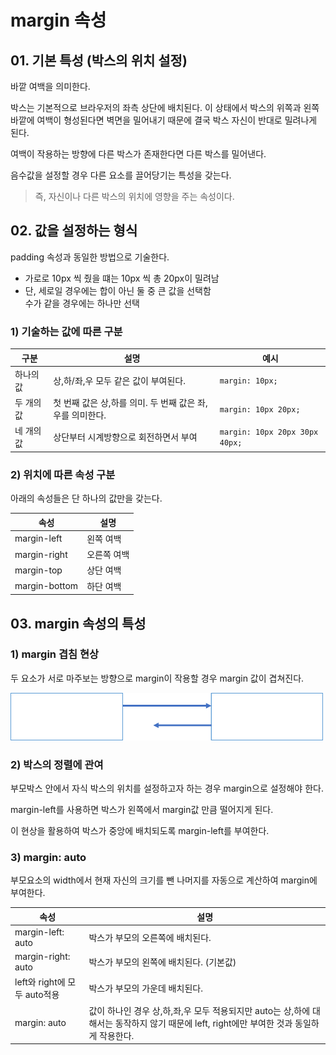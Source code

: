 # margin 속성

## 01. 기본 특성 (박스의 위치 설정)

바깥 여백을 의미한다.

박스는 기본적으로 브라우저의 좌측 상단에 배치된다. 이 상태에서 박스의 위쪽과 왼쪽 바깥에 여백이 형성된다면 벽면을 밀어내기 때문에 결국 박스 자신이 반대로 밀려나게 된다.

여백이 작용하는 방향에 다른 박스가 존재한다면 다른 박스를 밀어낸다.

음수값을 설정할 경우 다른 요소를 끌어당기는 특성을 갖는다.

> 즉, 자신이나 다른 박스의 위치에 영향을 주는 속성이다.

## 02. 값을 설정하는 형식

padding 속성과 동일한 방법으로 기술한다.

- 가로로 10px 씩 줬을 떄는 10px 씩 총 20px이 밀려남
- 단, 세로일 경우에는 합이 아닌 둘 중 큰 값을 선택함<br/>
  수가 같을 경우에는 하나만 선택

### 1) 기술하는 값에 따른 구분

| 구분       | 설명                                                      | 예시                           |
| ---------- | --------------------------------------------------------- | ------------------------------ |
| 하나의 값  | 상,하/좌,우 모두 같은 값이 부여된다.                      | `margin: 10px;`                |
| 두 개의 값 | 첫 번째 값은 상,하를 의미. 두 번째 값은 좌,우를 의미한다. | `margin: 10px 20px;`           |
| 네 개의 값 | 상단부터 시계방향으로 회전하면서 부여                     | `margin: 10px 20px 30px 40px;` |

### 2) 위치에 따른 속성 구분

아래의 속성들은 단 하나의 값만을 갖는다.

| 속성          | 설명        |
| ------------- | ----------- |
| margin-left   | 왼쪽 여백   |
| margin-right  | 오른쪽 여백 |
| margin-top    | 상단 여백   |
| margin-bottom | 하단 여백   |

## 03. margin 속성의 특성

### 1) margin 겹침 현상

두 요소가 서로 마주보는 방향으로 margin이 작용할 경우 margin 값이 겹쳐진다.

<img src="res/margin1.png" width="500">

### 2) 박스의 정렬에 관여

부모박스 안에서 자식 박스의 위치를 설정하고자 하는 경우 margin으로 설정해야 한다.

margin-left를 사용하면 박스가 왼쪽에서 margin값 만큼 떨어지게 된다.

이 현상을 활용하여 박스가 중앙에 배치되도록 margin-left를 부여한다.

### 3) margin: auto

부모요소의 width에서 현재 자신의 크기를 뺀 나머지를 자동으로 계산하여 margin에 부여한다.

| 속성                         | 설명                                                                                                                                     |
| ---------------------------- | ---------------------------------------------------------------------------------------------------------------------------------------- |
| margin-left: auto            | 박스가 부모의 오른쪽에 배치된다.                                                                                                         |
| margin-right: auto           | 박스가 부모의 왼쪽에 배치된다. (기본값)                                                                                                  |
| left와 right에 모두 auto적용 | 박스가 부모의 가운데 배치된다.                                                                                                           |
| margin: auto                 | 값이 하나인 경우 상,하,좌,우 모두 적용되지만 auto는 상,하에 대해서는 동작하지 않기 때문에 left, right에만 부여한 것과 동일하게 작용한다. |
